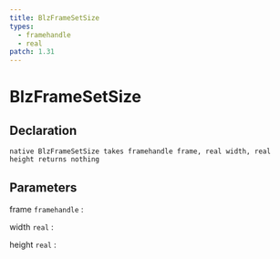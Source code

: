 ```yaml
---
title: BlzFrameSetSize
types:
  - framehandle
  - real
patch: 1.31
---
```


# BlzFrameSetSize

## Declaration

```jass
native BlzFrameSetSize takes framehandle frame, real width, real height returns nothing
```

## Parameters
frame `framehandle`
: 

width `real`
: 

height `real`
: 
